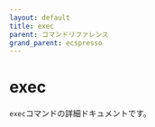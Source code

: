 ```yaml
---
layout: default
title: exec
parent: コマンドリファレンス
grand_parent: ecspresso
---
```


# exec

`exec`コマンドの詳細ドキュメントです。
